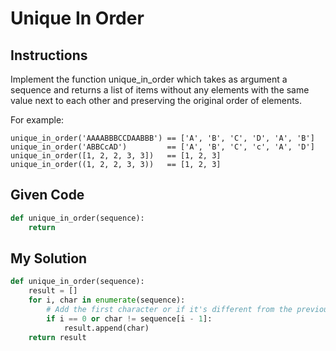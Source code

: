 # Unique In Order

## Instructions

Implement the function unique_in_order which takes as argument a sequence and returns a list of items without any elements with the same value next to each other and preserving the original order of elements.

For example:

```
unique_in_order('AAAABBBCCDAABBB') == ['A', 'B', 'C', 'D', 'A', 'B']
unique_in_order('ABBCcAD')         == ['A', 'B', 'C', 'c', 'A', 'D']
unique_in_order([1, 2, 2, 3, 3])   == [1, 2, 3]
unique_in_order((1, 2, 2, 3, 3))   == [1, 2, 3]
```

## Given Code
```python
def unique_in_order(sequence):
    return
```

## My Solution
```python
def unique_in_order(sequence):
    result = []
    for i, char in enumerate(sequence):
        # Add the first character or if it's different from the previous one
        if i == 0 or char != sequence[i - 1]:
            result.append(char)
    return result
```
